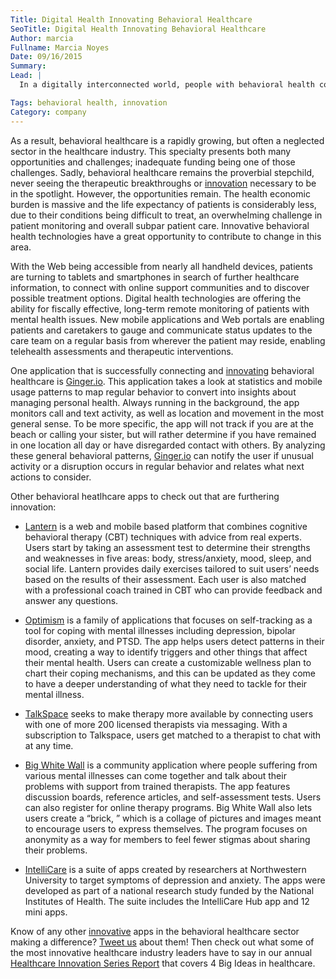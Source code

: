 ```yaml
---
Title: Digital Health Innovating Behavioral Healthcare
SeoTitle: Digital Health Innovating Behavioral Healthcare
Author: marcia
Fullname: Marcia Noyes
Date: 09/16/2015
Summary: 
Lead: |
  In a digitally interconnected world, people with behavioral health conditions consult their technologies long before approaching healthcare providers for further diagnosis and treatment. What would be the benefit in approaching a healthcare provider immediately anyways? Behavioral healthcare is insufficient in assisting diagnosis, overseeing treatment response, and evaluating disease acuity. In contrast to other healthcare fields, psychiatric care is founded on a conversational Q&A model, rather than physical exams, clinical trials, or laboratory testing.

Tags: behavioral health, innovation
Category: company
---
```

As a result, behavioral healthcare is a rapidly growing, but often a neglected sector in the healthcare industry. This specialty presents both many opportunities and challenges; inadequate funding being one of those challenges. Sadly, behavioral healthcare remains the proverbial stepchild, never seeing the therapeutic breakthroughs or [innovation](https://catalyze.io/solutions/enterprise-innovation) necessary to be in the spotlight. However, the opportunities remain. The health economic burden is massive and the life expectancy of patients is considerably less, due to their conditions being difficult to treat, an overwhelming challenge in patient monitoring and overall subpar patient care. Innovative behavioral health technologies have a great opportunity to contribute to change in this area.

With the Web being accessible from nearly all handheld devices, patients are turning to tablets and smartphones in search of further healthcare information, to connect with online support communities and to discover possible treatment options. Digital health technologies are offering the ability for fiscally effective, long-term remote monitoring of patients with mental health issues. New mobile applications and Web portals are enabling patients and caretakers to gauge and communicate status updates to the care team on a regular basis from wherever the patient may reside, enabling telehealth assessments and therapeutic interventions. 

One application that is successfully connecting and [innovating](https://catalyze.io/solutions/enterprise-innovation) behavioral healthcare is [Ginger.io](https://ginger.io/). This application takes a look at statistics and mobile usage patterns to map regular behavior to convert into insights about managing personal health. Always running in the background, the app monitors call and text activity, as well as location and movement in the most general sense. To be more specific, the app will not track if you are at the beach or calling your sister, but will rather determine if you have remained in one location all day or have disregarded contact with others. By analyzing these general behavioral patterns, [Ginger.io](https://ginger.io/) can notify the user if unusual activity or a disruption occurs in regular behavior and relates what next actions to consider. 

Other behavioral heatlhcare apps to check out that are furthering innovation:

- [Lantern](https://golantern.com/) is a web and mobile based platform that combines cognitive behavioral therapy (CBT) techniques with advice from real experts. Users start by taking an assessment test to determine their strengths and weaknesses in five areas: body, stress/anxiety, mood, sleep, and social life. Lantern provides daily exercises tailored to suit users’ needs based on the results of their assessment. Each user is also matched with a professional coach trained in CBT who can provide feedback and answer any questions.

- [Optimism](http://www.findingoptimism.com/) is a family of applications that focuses on self-tracking as a tool for coping with mental illnesses including depression, bipolar disorder, anxiety, and PTSD. The app helps users detect patterns in their mood, creating a way to identify triggers and other things that affect their mental health. Users can create a customizable wellness plan to chart their coping mechanisms, and this can be updated as they come to have a deeper understanding of what they need to tackle for their mental illness.

- [TalkSpace](http://www.talkspace.com/) seeks to make therapy more available by connecting users with one of more 200 licensed therapists via messaging. With a subscription to Talkspace, users get matched to a therapist to chat with at any time. 

- [Big White Wall](https://www.bigwhitewall.com/landing-pages/landingv3.aspx?ReturnUrl=%2f) is a community application where people suffering from various mental illnesses can come together and talk about their problems with support from trained therapists. The app features discussion boards, reference articles, and self-assessment tests. Users can also register for online therapy programs. Big White Wall also lets users create a “brick, ” which is a collage of pictures and images meant to encourage users to express themselves. The program focuses on anonymity as a way for members to feel fewer stigmas about sharing their problems.

- [IntelliCare](https://www.intellicare.com.ph/) is a suite of apps created by researchers at Northwestern University to target symptoms of depression and anxiety. The apps were developed as part of a national research study funded by the National Institutes of Health. The suite includes the IntelliCare Hub app and 12 mini apps. 

Know of any other [innovative](https://catalyze.io/solutions/enterprise-innovation) apps in the behavioral healthcare sector making a difference? [Tweet us](https://twitter.com/catalyzeio) about them! Then check out what some of the most innovative healthcare industry leaders have to say in our annual [Healthcare Innovation Series Report](https://catalyze.io/innovation/2015) that covers 4 Big Ideas in healthcare.

